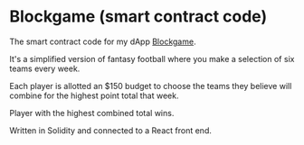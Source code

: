 # Blockgame (smart contract code)
The smart contract code for my dApp [Blockgame](www.blockgame.cash).

It's a simplified version of fantasy football where you make a selection of six teams every week. 

Each player is allotted an $150 budget to choose the teams they believe will combine for the highest point total that week. 

Player with the highest combined total wins. 

Written in Solidity and connected to a React front end.
